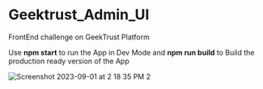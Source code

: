 # Geektrust_Admin_UI
FrontEnd challenge on GeekTrust Platform

Use **npm start** to run the App in Dev Mode and 
 **npm run build** to Build the production ready version of the App

 ![Screenshot 2023-09-01 at 2 18 35 PM 2](https://github.com/vicfirth1997/Geektrust_Admin_UI/assets/29746786/d5e0f7e9-2203-4700-a7dc-55869c3f3a61)

